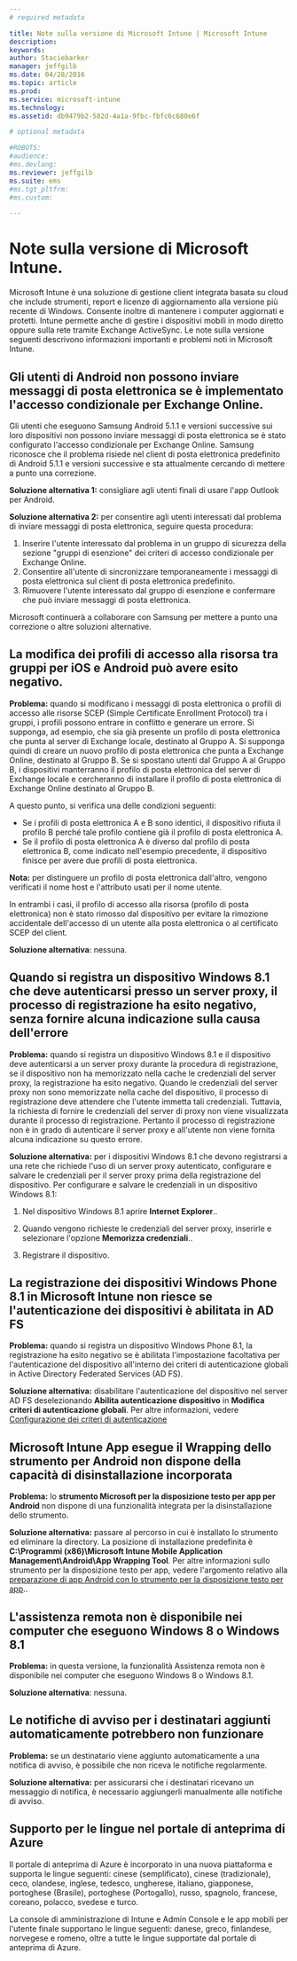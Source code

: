 ```yaml
---
# required metadata

title: Note sulla versione di Microsoft Intune | Microsoft Intune
description:
keywords:
author: Staciebarker
manager: jeffgilb
ms.date: 04/28/2016
ms.topic: article
ms.prod:
ms.service: microsoft-intune
ms.technology:
ms.assetid: db9479b2-582d-4a1a-9fbc-fbfc6c680e6f

# optional metadata

#ROBOTS:
#audience:
#ms.devlang:
ms.reviewer: jeffgilb
ms.suite: ems
#ms.tgt_pltfrm:
#ms.custom:

---
```


# Note sulla versione di Microsoft Intune.
Microsoft Intune è una soluzione di gestione client integrata basata su cloud che include strumenti, report e licenze di aggiornamento alla versione più recente di Windows. Consente inoltre di mantenere i computer aggiornati e protetti. Intune permette anche di gestire i dispositivi mobili in modo diretto oppure sulla rete tramite Exchange ActiveSync. Le note sulla versione seguenti descrivono informazioni importanti e problemi noti in Microsoft Intune.


## Gli utenti di Android non possono inviare messaggi di posta elettronica se è implementato l'accesso condizionale per Exchange Online.

Gli utenti che eseguono Samsung Android 5.1.1 e versioni successive sui loro dispositivi non possono inviare messaggi di posta elettronica se è stato configurato l'accesso condizionale per Exchange Online. Samsung riconosce che il problema risiede nel client di posta elettronica predefinito di Android 5.1.1 e versioni successive e sta attualmente cercando di mettere a punto una correzione.

**Soluzione alternativa 1:** consigliare agli utenti finali di usare l'app Outlook per Android.

**Soluzione alternativa 2:** per consentire agli utenti interessati dal problema di inviare messaggi di posta elettronica, seguire questa procedura:

1. Inserire l'utente interessato dal problema in un gruppo di sicurezza della sezione "gruppi di esenzione" dei criteri di accesso condizionale per Exchange Online.
2. Consentire all'utente di sincronizzare temporaneamente i messaggi di posta elettronica sul client di posta elettronica predefinito.
3. Rimuovere l'utente interessato dal gruppo di esenzione e confermare che può inviare messaggi di posta elettronica.

Microsoft continuerà a collaborare con Samsung per mettere a punto una correzione o altre soluzioni alternative.



## La modifica dei profili di accesso alla risorsa tra gruppi per iOS e Android può avere esito negativo.
**Problema:** quando si modificano i messaggi di posta elettronica o profili di accesso alle risorse SCEP (Simple Certificate Enrollment Protocol) tra i gruppi, i profili possono entrare in conflitto e generare un errore. Si supponga, ad esempio, che sia già presente un profilo di posta elettronica che punta al server di Exchange locale, destinato al Gruppo A. Si supponga quindi di creare un nuovo profilo di posta elettronica che punta a Exchange Online, destinato al Gruppo B. Se si spostano utenti dal Gruppo A al Gruppo B, i dispositivi manterranno il profilo di posta elettronica del server di Exchange locale e cercheranno di installare il profilo di posta elettronica di Exchange Online destinato al Gruppo B.

A questo punto, si verifica una delle condizioni seguenti: 
* Se i profili di posta elettronica A e B sono identici, il dispositivo rifiuta il profilo B perché tale profilo contiene già il profilo di posta elettronica A.
* Se il profilo di posta elettronica A è diverso dal profilo di posta elettronica B, come indicato nell'esempio precedente, il dispositivo finisce per avere due profili di posta elettronica.

**Nota:** per distinguere un profilo di posta elettronica dall'altro, vengono verificati il nome host e l'attributo usati per il nome utente.

In entrambi i casi, il profilo di accesso alla risorsa (profilo di posta elettronica) non è stato rimosso dal dispositivo per evitare la rimozione accidentale dell'accesso di un utente alla posta elettronica o al certificato SCEP del client.

**Soluzione alternativa**: nessuna.

## Quando si registra un dispositivo Windows 8.1 che deve autenticarsi presso un server proxy, il processo di registrazione ha esito negativo, senza fornire alcuna indicazione sulla causa dell'errore
**Problema:** quando si registra un dispositivo Windows 8.1 e il dispositivo deve autenticarsi a un server proxy durante la procedura di registrazione, se il dispositivo non ha memorizzato nella cache le credenziali del server proxy, la registrazione ha esito negativo. Quando le credenziali del server proxy non sono memorizzate nella cache del dispositivo, il processo di registrazione deve attendere che l'utente immetta tali credenziali. Tuttavia, la richiesta di fornire le credenziali del server di proxy non viene visualizzata durante il processo di registrazione. Pertanto il processo di registrazione non è in grado di autenticare il server proxy e all'utente non viene fornita alcuna indicazione su questo errore.

**Soluzione alternativa:** per i dispositivi Windows 8.1 che devono registrarsi a una rete che richiede l'uso di un server proxy autenticato, configurare e salvare le credenziali per il server proxy prima della registrazione del dispositivo. Per configurare e salvare le credenziali in un dispositivo Windows 8.1:

1.  Nel dispositivo Windows 8.1 aprire **Internet Explorer**..

2.  Quando vengono richieste le credenziali del server proxy, inserirle e selezionare l'opzione **Memorizza credenziali**..

3.  Registrare il dispositivo.

## La registrazione dei dispositivi Windows Phone 8.1 in Microsoft Intune non riesce se l'autenticazione dei dispositivi è abilitata in AD FS
**Problema:** quando si registra un dispositivo Windows Phone 8.1, la registrazione ha esito negativo se è abilitata l'impostazione facoltativa per l'autenticazione del dispositivo all'interno dei criteri di autenticazione globali in Active Directory Federated Services (AD FS).

**Soluzione alternativa:** disabilitare l'autenticazione del dispositivo nel server AD FS deselezionando **Abilita autenticazione dispositivo** in **Modifica criteri di autenticazione globali**. Per altre informazioni, vedere [Configurazione dei criteri di autenticazione](http://technet.microsoft.com/library/dn486781.aspx)


## Microsoft Intune App esegue il Wrapping dello strumento per Android non dispone della capacità di disinstallazione incorporata
**Problema:** lo **strumento Microsoft per la disposizione testo per app per Android** non dispone di una funzionalità integrata per la disinstallazione dello strumento.

**Soluzione alternativa:** passare al percorso in cui è installato lo strumento ed eliminare la directory. La posizione di installazione predefinita è **C:\Programmi (x86)\Microsoft Intune Mobile Application Management\Android\App Wrapping Tool**. Per altre informazioni sullo strumento per la disposizione testo per app, vedere l'argomento relativo alla [preparazione di app Android con lo strumento per la disposizione testo per app](/intune/deploy-use/prepare-android-apps-for-mobile-application-management-with-the-microsoft-intune-app-wrapping-tool)..

## L'assistenza remota non è disponibile nei computer che eseguono Windows 8 o Windows 8.1
**Problema:** in questa versione, la funzionalità Assistenza remota non è disponibile nei computer che eseguono Windows 8 o Windows 8.1.

**Soluzione alternativa**: nessuna.

## Le notifiche di avviso per i destinatari aggiunti automaticamente potrebbero non funzionare
**Problema:** se un destinatario viene aggiunto automaticamente a una notifica di avviso, è possibile che non riceva le notifiche regolarmente.

**Soluzione alternativa:** per assicurarsi che i destinatari ricevano un messaggio di notifica, è necessario aggiungerli manualmente alle notifiche di avviso.

## Supporto per le lingue nel portale di anteprima di Azure
Il portale di anteprima di Azure è incorporato in una nuova piattaforma e supporta le lingue seguenti: cinese (semplificato), cinese (tradizionale), ceco, olandese, inglese, tedesco, ungherese, italiano, giapponese, portoghese (Brasile), portoghese (Portogallo), russo, spagnolo, francese, coreano, polacco, svedese e turco.

La console di amministrazione di Intune e Admin Console e le app mobili per l'utente finale supportano le lingue seguenti: danese, greco, finlandese, norvegese e romeno, oltre a tutte le lingue supportate dal portale di anteprima di Azure.


<!--HONumber=May16_HO1-->


